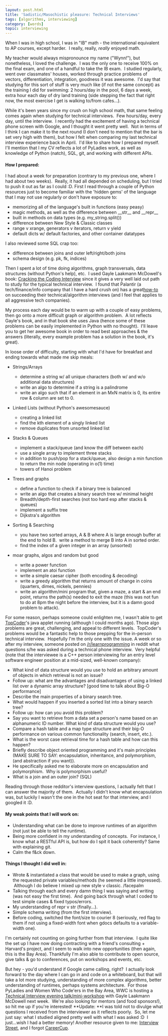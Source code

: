 ```yaml
---
layout: post.html
title: 'Sadistic/Masochistic pleasure: Technical Interviews'
tags: [algorithms, interviewing]
category: [words]
topic: interviewing
---
```


When I was in high school, I was in "IB" math - the international equivalent to AP courses, except harder.  I really, really, *really* enjoyed math.  

My teacher would always mispronounce my name ("Wynn!"), but nonetheless, I loved the challenge.  I was the only one to receive 100% on the final exam, and one of a handful to take the IB exam.  I studied regularly, went over classmates' houses, worked through practice problems of vectors, differentiation, integration, goodness it was awesome.  I'd say that studying for this sort of stuff is very much like (if not the same concept) as the training I did for swimming: 2 hours/day in the pool, 6 days a week, extra hour each day of dry land training (side stepping the fact that right now, the most exercise I get is walking to/from cafes...). 

While it's been years since my crush on high school math, that same feeling comes again when studying for technical interviews.  Few hours/day, every day, until the interview.  I recently had the excitement of having a technical phone screen with Google, and I thought it went pretty well.  Not in terms of I think I can make it to the next round (I don't need to mention that the bar is set very high with them), but how I felt when comparing my last technical interview experience back in April.  I'd like to share how I prepared myself. I'll mention that I my CV reflects a lot of PyLadies work, as well as knowledge of Python (natch), SQL, git, and working with different APIs.

#### How I prepared:

I had about a week for preparation (contrary to my previous one, where I had about two weeks).  Really, it had all depended on scheduling, but I tried to push it out as far as I could :D. First I read through a couple of Python resources just to become familiar with the 'hidden gems' of the language that I may not use regularly or don't have exposure to:

-   memorizing all of the language's built in functions (easy peasy)
-   magic methods, as well as the difference between \_\_str\_\_ and \_\_repr\_\_
-   built in methods on data types (e.g. my\_string.split())
-   difference between New Style & Classic classes
-   range v xrange, generators v iterators, return v yield
-   default dicts w/ default factories, and other container datatypes

I also reviewed some SQL crap too:

-   difference between joins and outer left/right/both joins
-   schema design (e.g. pk, fk, indices)

Then I spent a lot of time doing algorithms, graph transversals, data structures (without Python's help), etc.  I used Gayle Laakmann McDowell's book: [Cracking the Coding Interview][Cracking] since it gives a very well laid out path to study for the typical technical interview.  I found that Palantir (a tech/finance/info company that I have a hard crush on) has a great[how-to][how-to] on succeeding their technical/algorithm interviews (and I feel that applies to all aggressive tech companies).

My process each day would be to warm up with a couple of easy problems, then go onto a more difficult graph or algorithm problem.  A lot reflects Gayle's book, and in that book she uses Java (hence some of these problems can be easily implemented in Python with no thought).  I'll leave you to get her awesome book in order to read best approaches & the answers (literally, every example problem has a solution in the book, it's great).

In loose order of difficulty, starting with what I'd have for breakfast and ending towards what made me skip meals:

-   Strings/Arrays
    -   determine a string w/ all unique characters (both w/ and w/o
        additional data structures)
    -   write an algo to determine if a string is a palindrome
    -   write an algo such that if an element in an MxN matrix is 0, its
        entire row & column are set to 0.

-   Linked Lists (without Python's awesomesauce)
    -   creating a linked list
    -   find the kth element of a singly linked list
    -   remove duplicates from unsorted linked list

-   Stacks & Queues
    -   implement a stack/queue (and know the diff between each)
    -   use a single array to implement three stacks
    -   in addition to push/pop for a stack/queue, also design a min
        function to return the min node (operating in o(1) time)
    -   towers of Hanoi problem

-   Trees and graphs
    -   define a function to check if a binary tree is balanced
    -   write an algo that creates a binary search tree w/ minimal
        height
    -   Breadth/depth-first searches (not too hard esp after stacks &
        queues)
    -   implement a suffix tree
    -   Dijkstra's algorithm

-   Sorting & Searching
    -   you have two sorted arrays, A & B where A is large enough buffer
        at the end to hold B.  write a method to merge B into A in
        sorted order.
    -   find the index of a given integer in an array (unsorted)

-   moar graphs, algos and random but good
    -   write a power function
    -   implement an atoi function
    -   write a simple caesar cipher (both encoding & decoding)
    -   write a greedy algorithm that returns amount of change in coins
        (quarters, dimes, nickels, pennies)
    -   write an algorithm/mini program that, given a maze, a start & an
        end point, returns the path(s) needed to exit the maze (this was
        not fun to do at 8pm the night before the interview, but it is a
        damn good problem to attack).

For some reason, perhaps someone could enlighten me, I wasn't able to get [TopCoder][TopCoder]'s java applet running (although I could months ago). Those algo problems are great, challenging, and appeal to different levels.  TopCoder's problems would be a fantastic help to those prepping for the in-person technical interview.  Hopefully I'm the only one with the issue. A week or so after my interview, someone posted on [/r/learnprogramming][Reddit] in reddit what questions s/he was asked during a technical phone interview.  Very helpful (note that the interviewee is a C++ person interviewing for an entry level software engineer position at a mid-sized, well-known company):

-   What kind of data structure would you use to hold an arbitrary amount of objects in which retrieval is not an issue?
-   Follow up: what are the advantages and disadvantages of using a linked list over a dynamic array structure? [good time to talk about Big-O performance]
-   Describe the main properties of a binary search tree.
-   What would happen if you inserted a sorted list into a binary search tree?
-   Follow up: how can you avoid this problem?
-   Say you want to retrieve from a data set a person's name based on an alphanumeric ID number. What kind of data structure would you use?
-   Compare a hash table and a map type structure and their big-O performance on various common functionality (search, insert, etc.).
-   What is the worst case retrieval time for a hash table and how can this happen?
-   Briefly describe object oriented programming and it's main principles (MAKE SURE TO SAY: encapsulation, inheritance, and  polymorphism, (and abstraction if you want)).
-   He specifically asked me to elaborate more on encapsulation and polymorphism.  Why is polymorphism useful?
-   What is a join and an outer join? (SQL)

Reading through those redditor's interview questions, I actually felt that I can answer the majority of them.  Actually I didn't know what encapsulation was, but luckily I wasn't the one in the hot seat for that interview, and I googled it :D.

#### My weak points that I will work on:

-   Understanding what can be done to improve runtimes of an algorithm  (not just be able to tell the runtime).
-   Being more confident in my understanding of concepts.  For instance, I know what a RESTful API is, but how do I spit it back coherently? Same with explaining git.
-   Calm the f&ck down.

#### Things I thought I did well in:

-   Wrote & instantiated a class that would be used to make a graph, using the requested private variables/methods (he seemed a little impressed).  Although I do believe I mixed up new style v classic. /facepalm
-   Talking through each and every damn thing I was saying and writing (was not easy the first time).  And going back through what I coded to test simple cases & fixed typos/errors.
-   My understanding of repr v str (finally...).
-   Simple schema writing (from the first interview).
-   Before coding, switched the font/size to courier 8 (seriously, red flag to them if not using a fixed-width font when gdocs defaults to a variable-width one).

I'm certainly not counting on going further from that interview.  I quite like the set up I have now doing contracting with a friend's consulting + Harvard's project, and I seem to walk into new opportunities (then again, this is the Bay Area). Thankfully I'm also able to contribute to open source, give talks & go to conferences, put on workshops and events, etc.

But hey - you'd understand if Google came calling, right?  I actually look forward to the day where I can go in and code on a whiteboard, but that will take a lot more studying, understanding of more complex algorithms, better understanding of runtimes, perhaps systems architecture.  For those PyLadies and Women Who Code'ers in the Bay Area, WWC is hosting a [Technical Interview evening talk/mini-workshop][Technical] with Gayle Laakmann McDowell next week.  We're also looking for mentors (and food sponsors!), so hit me up if you're interested! **Update: **I was told not to divulge what questions I received from the interviewer as it reflects poorly.  So, let me just say: what I studied aligned pretty well with what I was asked :D  I just...wish I had a better memory! Another resource given to me: [Interview Street][Interview], and I forgot [CareerCup][CareerCup].


[Cracking]: http://www.amazon.com/Cracking-Coding-Interview-Programming-Questions/dp/098478280X/ref=sr_1_1?ie=UTF8&qid=1344972927&sr=8-1&keywords=cracking+the+coding+interview "Amazon link to Cracking the Coding Interview book"
[how-to]: http://www.palantir.com/2011/09/how-to-rock-an-algorithms-interview/ "Palantir's interview advice"
[TopCoder]: http://community.topcoder.com/tc "top coder"
[Reddit]: http://www.reddit.com/r/learnprogramming/comments/xwd16/had_a_technical_phone_interview_today_for_an/  "a self-post on reddit"
[Technical]: http://www.meetup.com/Women-Who-Code-SF/events/77224932/  "Women Who Code tech interviewing event"
[Interview]: https://www.interviewstreet.com/challenges/  "Interview Street Challenges"
[CareerCup]: http://www.careercup.com/   "Career Cup: Programming Interview Questions"
